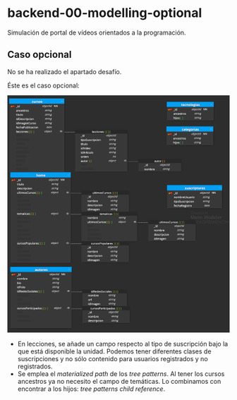# backend-00-modelling-optional

Simulación de portal de vídeos orientados a la programación.

## Caso opcional

No se ha realizado el apartado desafío.

Éste es el caso opcional:

![portal opcional](./content/portalOptional.png)

- En lecciones, se añade un campo respecto al tipo de suscripción bajo la que está disponible la unidad. Podemos tener diferentes clases de suscripciones y no sólo contenido para usuarios registrados y no registrados.
- Se emplea el _materialized path_ de los _tree patterns_. Al tener los cursos ancestros ya no necesito el campo de temáticas. Lo combinamos con encontrar a los hijos: _tree patterns child reference_.
